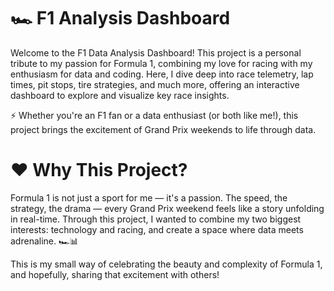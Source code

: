 # 🏎️ F1 Analysis Dashboard 

Welcome to the F1 Data Analysis Dashboard!
This project is a personal tribute to my passion for Formula 1, combining my love for racing with my enthusiasm for data and coding.
Here, I dive deep into race telemetry, lap times, pit stops, tire strategies, and much more, offering an interactive dashboard to explore and visualize key race insights.

⚡ Whether you're an F1 fan or a data enthusiast (or both like me!), this project brings the excitement of Grand Prix weekends to life through data.






# ❤️ Why This Project?
Formula 1 is not just a sport for me — it's a passion.
The speed, the strategy, the drama — every Grand Prix weekend feels like a story unfolding in real-time.
Through this project, I wanted to combine my two biggest interests: technology and racing, and create a space where data meets adrenaline. 🏎️📊

This is my small way of celebrating the beauty and complexity of Formula 1, and hopefully, sharing that excitement with others!

